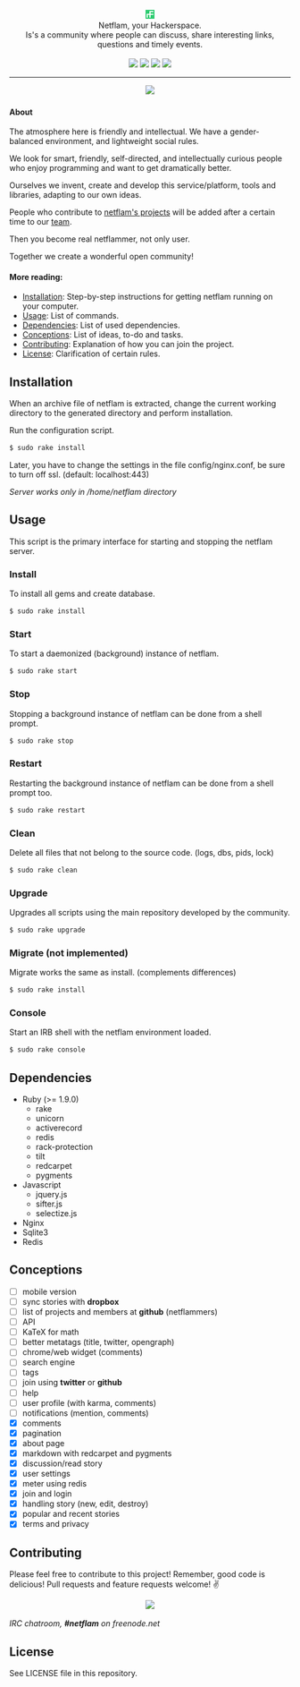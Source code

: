 <p align="center">
  <img src="https://raw.githubusercontent.com/netflam/netflam/master/public/assets/images/shortcuts/16.png" alt="netflam" />
  <br />
  Netflam, your Hackerspace. <br /> Is's a community where people can discuss, share interesting links, questions and timely events.
  <br /><br />
  <a href="https://travis-ci.org/netflam/netflam"><img src="https://img.shields.io/travis/netflam/netflam.svg" /></a>
  <a href="https://github.com/netflam/netflam/releases"><img src="https://img.shields.io/github/release/netflam/netflam.svg" /></a>
  <a href="https://github.com/netflam/netflam/issues"><img src="https://img.shields.io/github/issues/netflam/netflam.svg" /></a>
  <a href="https://netflam.com/"><img src="https://img.shields.io/badge/url-netflam.com-brightgreen.svg" /></a>
</p>

---

<div align="center">
  <img src="https://dl.dropboxusercontent.com/u/103345209/Screenshots/Screenshot%202014-09-14%2018.22.57.png"/>
</div>

#### About

The atmosphere here is friendly and intellectual. We have a gender-balanced environment, and lightweight social rules.

We look for smart, friendly, self-directed, and intellectually curious people who enjoy programming and want to get dramatically better.

Ourselves we invent, create and develop this service/platform, tools and libraries, adapting to our own ideas.

People who contribute to [netflam's projects](https://github.com/netflam) will be added after a certain time to our [team](https://github.com/orgs/netflam/people).

Then you become real netflammer, not only user.

Together we create a wonderful open community!

#### More reading:

- [Installation](#installation): Step-by-step instructions for getting netflam running on your computer.
- [Usage](#usage): List of commands.
- [Dependencies](#dependencies): List of used dependencies.
- [Conceptions](#conceptions): List of ideas, to-do and tasks.
- [Contributing](#contributing): Explanation of how you can join the project.
- [License](#license): Clarification of certain rules.

## Installation

When an archive file of netflam is extracted, change the current working directory to the generated directory and perform installation.

Run the configuration script.

```bash
$ sudo rake install
```

Later, you have to change the settings in the file config/nginx.conf, be sure to turn off ssl. (default: localhost:443)

_Server works only in /home/netflam directory_

## Usage

This script is the primary interface for starting and stopping the netflam server.

### Install

To install all gems and create database.

```bash
$ sudo rake install
```

### Start

To start a daemonized (background) instance of netflam.

```bash
$ sudo rake start
```

### Stop

Stopping a background instance of netflam can be done from a shell prompt.

```bash
$ sudo rake stop
```

### Restart

Restarting the background instance of netflam can be done from a shell prompt too.

```bash
$ sudo rake restart
```

### Clean

Delete all files that not belong to the source code. (logs, dbs, pids, lock)

```bash
$ sudo rake clean
```

### Upgrade

Upgrades all scripts using the main repository developed by the community.

```bash
$ sudo rake upgrade
```

### Migrate (not implemented)

Migrate works the same as install. (complements differences)

```bash
$ sudo rake install
```

### Console

Start an IRB shell with the netflam environment loaded.

```bash
$ sudo rake console
```

## Dependencies

- Ruby (>= 1.9.0)
  * rake
  * unicorn
  * activerecord
  * redis
  * rack-protection
  * tilt
  * redcarpet
  * pygments
- Javascript
  * jquery.js
  * sifter.js
  * selectize.js
- Nginx
- Sqlite3
- Redis

## Conceptions

- [ ] mobile version
- [ ] sync stories with **dropbox**
- [ ] list of projects and members at **github** (netflammers)
- [ ] API
- [ ] KaTeX for math
- [ ] better metatags (title, twitter, opengraph)
- [ ] chrome/web widget (comments)
- [ ] search engine
- [ ] tags
- [ ] join using **twitter** or **github**
- [ ] help
- [ ] user profile (with karma, comments)
- [ ] notifications (mention, comments)
- [x] comments
- [x] pagination
- [x] about page
- [x] markdown with redcarpet and pygments
- [x] discussion/read story
- [x] user settings
- [x] meter using redis
- [x] join and login
- [x] handling story (new, edit, destroy)
- [x] popular and recent stories
- [x] terms and privacy

## Contributing

Please feel free to contribute to this project! Remember, good code is delicious! Pull requests and feature requests welcome! :v:

<div align="center">
  <img src="https://pbs.twimg.com/media/BuTj9ULCAAEd4G7.jpg:large"/>
</div>

_IRC chatroom, **#netflam** on freenode.net_

## License

See LICENSE file in this repository.
